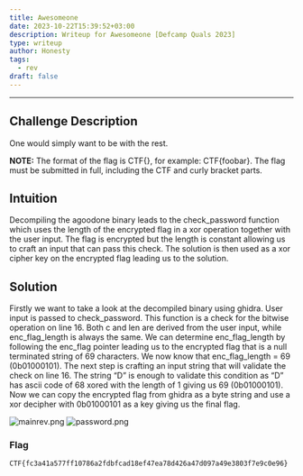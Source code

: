 ```yaml
---
title: Awesomeone
date: 2023-10-22T15:39:52+03:00
description: Writeup for Awesomeone [Defcamp Quals 2023]
type: writeup
author: Honesty
tags:
  - rev
draft: false
---
```


___

## Challenge Description

One would simply want to be with the rest.

**NOTE:** The format of the flag is CTF{}, for example: CTF{foobar}. The flag must be submitted in full, including the
CTF and curly bracket parts.

## Intuition

Decompiling the agoodone binary leads to the check_password function which uses the length of the encrypted flag in a
xor operation together with the user input. The flag is encrypted but the length is constant allowing us to craft an
input that can pass this check. The solution is then used as a xor cipher key on the encrypted flag leading us to the
solution.

## Solution

Firstly we want to take a look at the decompiled binary using ghidra. User input is passed to check_password. This
function is a check for the bitwise operation on line 16. Both c and len are derived from the user input, while
enc_flag_length is always the same. We can determine enc_flag_length by following the enc_flag pointer leading us to the
encrypted flag that is a null terminated string of 69 characters. We now know that enc_flag_length = 69 (0b01000101).
The next step is crafting an input string that will validate the check on line 16. The string “D” is enough to validate
this condition as “D” has ascii code of 68 xored with the length of 1 giving us 69 (0b01000101). Now we can copy the
encrypted flag from ghidra as a byte string and use a xor decipher with 0b01000101 as a key giving us the final flag.

![mainrev.png](/images/defcamp_quals_2023/mainrev.png)
![password.png](/images/defcamp_quals_2023/password.png)

### Flag

`CTF{fc3a41a577ff10786a2fdbfcad18ef47ea78d426a47d097a49e3803f7e9c0e96}`

